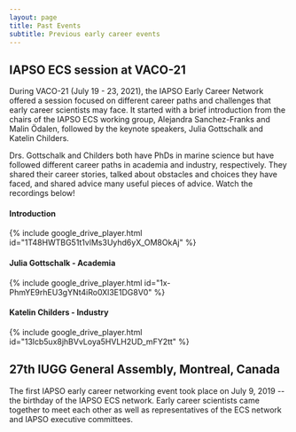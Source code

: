 ```yaml
---
layout: page
title: Past Events
subtitle: Previous early career events
---
```


## IAPSO ECS session at VACO-21

During VACO-21 (July 19 - 23, 2021), the IAPSO Early Career Network offered a session focused on different career paths and challenges that early career scientists may face. It started with a brief introduction from the chairs of the IAPSO ECS working group, Alejandra Sanchez-Franks and Malin Ödalen, followed by the keynote speakers, Julia Gottschalk and Katelin Childers.

Drs. Gottschalk and Childers both have PhDs in marine science but have followed different career paths in academia and industry, respectively. They shared their career stories, talked about obstacles and choices they have faced, and shared advice many useful pieces of advice. Watch the recordings below!

#### Introduction

{% include google_drive_player.html id="1T48HWTBG51t1vlMs3Uyhd6yX_OM8OkAj" %}

#### Julia Gottschalk - Academia

{% include google_drive_player.html id="1x-PhmYE9rhEU3gYNt4iRo0Xl3E1DG8V0" %}

#### Katelin Childers - Industry

{% include google_drive_player.html id="13lcb5ux8jhBVvLoya5HVLH2UD_mFY2tt" %}

## 27th IUGG General Assembly, Montreal, Canada

The first IAPSO early career networking event took place on July 9, 2019 -- the birthday of the IAPSO ECS network. Early career scientists came together to meet each other as well as representatives of the ECS network and IAPSO executive committees.
